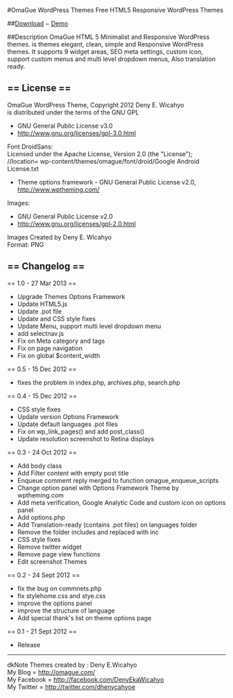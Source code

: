 #OmaGue WordPress Themes
Free HTML5 Responsive WordPress Themes

##[Download](http://wordpress.org/extend/themes/omague) &minus; [Demo](http://wp-themes.com/omague/)

##Description
OmaGue HTML 5 Minimalist and Responsive WordPress themes. is themes elegant, clean, simple and Responsive WordPress themes. It supports 9 widget areas, SEO meta settings, custom icon, support custom menus and multi level dropdown menus, Also translation ready.


== License ==
-------------
OmaGue WordPress Theme, Copyright 2012 Deny E. Wicahyo<br>
is distributed under the terms of the GNU GPL

* GNU General Public License v3.0
* http://www.gnu.org/licenses/gpl-3.0.html

Font DroidSans:<br>
Licensed under the Apache License, Version 2.0 (the "License");<br>
//location= wp-content/themes/omague/font/droid/Google Android License.txt

* Theme options framework - GNU General Public License v2.0, http://www.wptheming.com/

Images:

* GNU General Public License v2.0
* http://www.gnu.org/licenses/gpl-2.0.html

Images Created by Deny E. Wicahyo<br>
Format: PNG


== Changelog ==
---------------

== 1.0 - 27 Mar 2013 ==

* Upgrade Themes Options Framework
* Update HTML5.js
* Update .pot file
* Update and CSS style fixes
* Update Menu, support multi level dropdown menu
* add selectnav.js
* Fix on Meta category and tags
* Fix on page navigation
* Fix on global $content_width

== 0.5 - 15 Dec 2012 ==

* fixes the problem <?php post_class();?> in index.php, archives.php, search.php

== 0.4 - 15 Dec 2012 ==

* CSS style fixes
* Update version Options Framework
* Update default languages .pot files 
* Fix on wp_link_pages() and add post_class()
* Update resolution screenshot to Retina displays

== 0.3 - 24 Oct 2012 ==

* Add body class
* Add Filter content with empty post title
* Enqueue comment reply merged to function omague_enqueue_scripts
* Change option panel with Options Framework Theme by wptheming.com
* Add meta verification, Google Analytic Code and custom icon on options panel
* Add options.php
* Add Translation-ready (contains .pot files) on languages folder
* Remove the folder includes and replaced with inc
* CSS style fixes
* Remove twitter widget
* Remove page view functions
* Edit screenshot Themes

== 0.2 - 24 Sept 2012 ==

* fix the bug on commnets.php
* fix stylehome.css and stye.css
* improve the options panel
* improve the structure of language
* Add special thank's list on theme options page

== 0.1 - 21 Sept 2012 ==

* Release


---
dkNote Themes created by : Deny E.Wicahyo<br>
My Blog      = http://omague.com/<br>
My Facebook  = http://facebook.com/DenyEkaWicahyo<br>
My Twitter   = http://twitter.com/dhenycahyoe<br>
